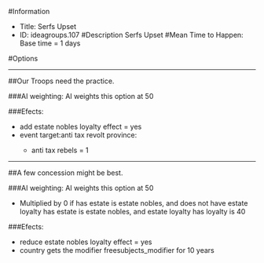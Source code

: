 #Information
 - Title: Serfs Upset
 - ID: ideagroups.107
#Description
Serfs Upset
#Mean Time to Happen:
Base time = 1 days

#Options

___
##Our Troops need the practice.

###AI weighting:
AI weights this option at 50


###Efects:<ul><li>add estate nobles loyalty effect = yes</li><li>event target:anti tax revolt province:</li><ul><li>anti tax rebels = 1</li></ul></ul>

___
##A few concession might be best.

###AI weighting:
AI weights this option at 50
 - Multiplied by 0 if has estate is estate nobles, and does not have estate loyalty has estate is estate nobles, and estate loyalty has loyalty is 40


###Efects:<ul><li>reduce estate nobles loyalty effect = yes</li><li>country gets the modifier freesubjects_modifier for 10 years</li></ul>
